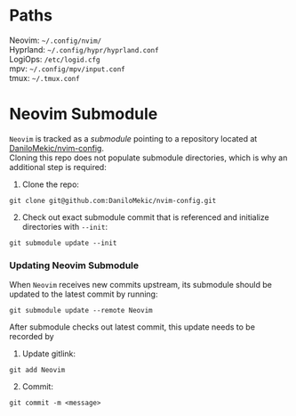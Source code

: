 # Paths
Neovim: `~/.config/nvim/`  
Hyprland: `~/.config/hypr/hyprland.conf`  
LogiOps: `/etc/logid.cfg`  
mpv: `~/.config/mpv/input.conf`  
tmux: `~/.tmux.conf`  

# Neovim Submodule
`Neovim` is tracked as a *submodule* pointing to a repository located at [DaniloMekic/nvim-config](https://github.com/DaniloMekic/nvim-config).  
Cloning this repo does not populate submodule directories, which is why an additional step is required:
1. Clone the repo:
```
git clone git@github.com:DaniloMekic/nvim-config.git
```
2. Check out exact submodule commit that is referenced and initialize directories with `--init`:
```
git submodule update --init
```

### Updating Neovim Submodule
When `Neovim` receives new commits upstream, its submodule should be updated to the latest commit by running:
```
git submodule update --remote Neovim
```  
After submodule checks out latest commit, this update needs to be recorded by
1. Update gitlink: 
```
git add Neovim
``` 
2. Commit: 
```
git commit -m <message>
```  
